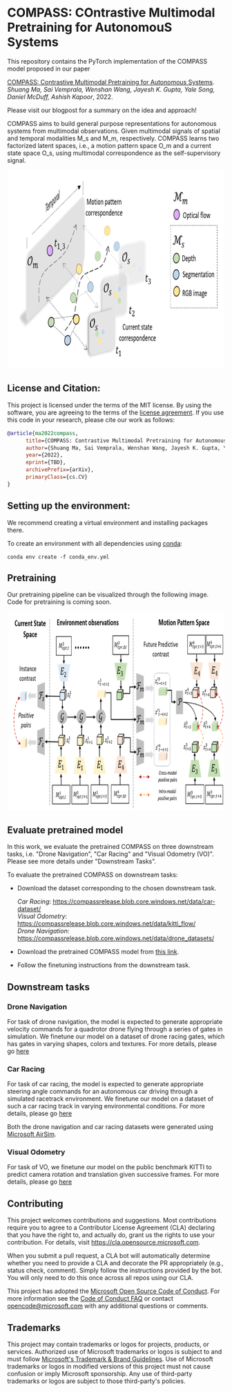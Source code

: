 # COMPASS: COntrastive Multimodal Pretraining for AutonomouS Systems

This repository contains the PyTorch implementation of the COMPASS model proposed in our
paper 

[COMPASS: Contrastive Multimodal Pretraining for Autonomous Systems](https://www.microsoft.com/en-us/research/uploads/prod/2022/02/COMPASS.pdf).<br>
_Shuang Ma, Sai Vemprala, Wenshan Wang, Jayesh K. Gupta, Yale Song, Daniel McDuff, Ashish Kapoor_, 2022.

Please visit our blogpost for a summary on the idea and approach!

COMPASS aims to build general purpose representations for autonomous systems from multimodal observations. Given multimodal signals of spatial and temporal modalities M_s and M_m, respectively. COMPASS learns two factorized latent spaces, i.e., a motion pattern space O_m and a current state space O_s, using multimodal correspondence as the self-supervisory signal. 

<img src="assets/modal-graph.png" width="800" height="460">

## License and Citation:

This project is licensed under the terms of the MIT license. By using the software, you are agreeing to the terms of the [license agreement](LICENSE).
If you use this code in your research, please cite our work as follows:

```bibtex
@article{ma2022compass,
      title={COMPASS: Contrastive Multimodal Pretraining for Autonomous Systems}, 
      author={Shuang Ma, Sai Vemprala, Wenshan Wang, Jayesh K. Gupta, Yale Song, Daniel McDuff, Ashish Kapoor},
      year={2022},
      eprint={TBD},
      archivePrefix={arXiv},
      primaryClass={cs.CV}
}
```

## Setting up the environment:
We recommend creating a virtual environment and installing packages there. 

To create an environment with all dependencies using [conda](https://docs.conda.io/projects/conda/en/latest/user-guide/install/index.html):
```
conda env create -f conda_env.yml
```

## Pretraining

Our pretraining pipeline can be visualized through the following image. Code for pretraining is coming soon. 

<img src="assets/pipeline.png" width="800" height="460">

## Evaluate pretrained model
In this work, we evaluate the pretrained COMPASS on three downstream tasks, i.e. "Drone Navigation",  "Car Racing" and "Visual Odometry (VO)". Please see more details under "Downstream Tasks".

To evaluate the pretrained COMPASS on downstream tasks:
* Download the dataset corresponding to the chosen downstream task. 

    _Car Racing_: https://compassrelease.blob.core.windows.net/data/car-dataset/ <br>
    _Visual Odometry_: https://compassrelease.blob.core.windows.net/data/kitti_flow/ <br>
    _Drone Navigation_: https://compassrelease.blob.core.windows.net/data/drone_datasets/ <br>

* Download the pretrained COMPASS model from [this link](https://compassrelease.blob.core.windows.net/checkpoints/new-checkpoint.pth.tar). 
* Follow the finetuning instructions from the downstream task. 


## Downstream tasks

### Drone Navigation 
For task of drone navigation, the model is expected to generate appropriate velocity commands for a quadrotor drone flying through a series of gates in simulation. We finetune our model on a dataset of drone racing gates, which has gates in varying shapes, colors and textures. For more details, please go [here](./drone-navigation)

### Car Racing
For task of car racing, the model is expected to generate appropriate steering angle commands for an autonomous car driving through a simulated racetrack environment. We finetune our model on a dataset of such a car racing track in varying environmental conditions. For more details, please go [here](./car-racing)

Both the drone navigation and car racing datasets were generated using [Microsoft AirSim](https://github.com/microsoft/AirSim).

### Visual Odometry
For task of VO, we finetune our model on the public benchmark KITTI to predict camera rotation and translation given successive frames. For more details, please go [here](./vo)

## Contributing

This project welcomes contributions and suggestions.  Most contributions require you to agree to a
Contributor License Agreement (CLA) declaring that you have the right to, and actually do, grant us
the rights to use your contribution. For details, visit https://cla.opensource.microsoft.com.

When you submit a pull request, a CLA bot will automatically determine whether you need to provide
a CLA and decorate the PR appropriately (e.g., status check, comment). Simply follow the instructions
provided by the bot. You will only need to do this once across all repos using our CLA.

This project has adopted the [Microsoft Open Source Code of Conduct](https://opensource.microsoft.com/codeofconduct/).
For more information see the [Code of Conduct FAQ](https://opensource.microsoft.com/codeofconduct/faq/) or
contact [opencode@microsoft.com](mailto:opencode@microsoft.com) with any additional questions or comments.

## Trademarks

This project may contain trademarks or logos for projects, products, or services. Authorized use of Microsoft 
trademarks or logos is subject to and must follow 
[Microsoft's Trademark & Brand Guidelines](https://www.microsoft.com/en-us/legal/intellectualproperty/trademarks/usage/general).
Use of Microsoft trademarks or logos in modified versions of this project must not cause confusion or imply Microsoft sponsorship.
Any use of third-party trademarks or logos are subject to those third-party's policies.

